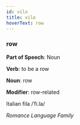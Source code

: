```yaml
---
id: vilo
title: vilo
hoverText: row
---
```


### row

**Part of Speech**: Noun

**Verb**: to be a row

**Noun**: row

**Modifier**: row-related

Italian fila /ˈfi.la/

*Romance Language Family*
